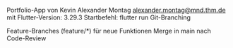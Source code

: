 Portfolio-App
von
Kevin Alexander Montag
alexander.montag@mnd.thm.de
mit
Flutter-Version: 3.29.3
Startbefehl: flutter run
Git-Branching

  Feature-Branches (feature/*) für neue Funktionen
  Merge in main nach Code-Review
